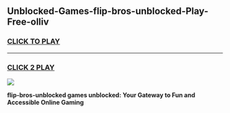
## Unblocked-Games-flip-bros-unblocked-Play-Free-olliv
<h3>
<a href="https://premium76.site?title=flip-bros-unblocked&ref=19M">CLICK TO PLAY</a></h3>
<hr>

<h3>
<a href="https://premium76.site?title=flip-bros-unblocked&ref=19M">CLICK 2 PLAY</a>
  
</h3>

<a href="https://premium76.site?title=flip-bros-unblocked&ref=19M"><img src="https://clearcache.store/games.png"></a>


**flip-bros-unblocked games unblocked: Your Gateway to Fun and Accessible Online Gaming**
